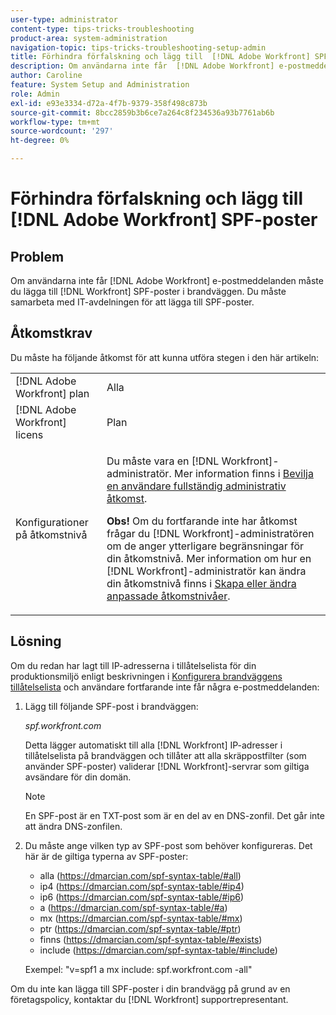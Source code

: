 ```yaml
---
user-type: administrator
content-type: tips-tricks-troubleshooting
product-area: system-administration
navigation-topic: tips-tricks-troubleshooting-setup-admin
title: Förhindra förfalskning och lägg till  [!DNL Adobe Workfront] SPF-poster
description: Om användarna inte får  [!DNL Adobe Workfront] e-postmeddelanden måste du lägga till  [!DNL Workfront] SPF-poster i brandväggen. Du måste samarbeta med IT-avdelningen för att lägga till SPF-poster.
author: Caroline
feature: System Setup and Administration
role: Admin
exl-id: e93e3334-d72a-4f7b-9379-358f498c873b
source-git-commit: 8bcc2859b3b6ce7a264c8f234536a93b7761ab6b
workflow-type: tm+mt
source-wordcount: '297'
ht-degree: 0%

---
```


# Förhindra förfalskning och lägg till [!DNL Adobe Workfront] SPF-poster

## Problem

Om användarna inte får [!DNL Adobe Workfront] e-postmeddelanden måste du lägga till [!DNL Workfront] SPF-poster i brandväggen. Du måste samarbeta med IT-avdelningen för att lägga till SPF-poster.

## Åtkomstkrav

Du måste ha följande åtkomst för att kunna utföra stegen i den här artikeln:

<table style="table-layout:auto"> 
 <col> 
 <col> 
 <tbody> 
  <tr> 
   <td role="rowheader">[!DNL Adobe Workfront] plan</td> 
   <td>Alla</td> 
  </tr> 
  <tr> 
   <td role="rowheader">[!DNL Adobe Workfront] licens</td> 
   <td>Plan</td> 
  </tr> 
  <tr> 
   <td role="rowheader">Konfigurationer på åtkomstnivå</td> 
   <td> <p>Du måste vara en [!DNL Workfront]-administratör. Mer information finns i <a href="../../administration-and-setup/add-users/configure-and-grant-access/grant-a-user-full-administrative-access.md" class="MCXref xref">Bevilja en användare fullständig administrativ åtkomst</a>.</p> <p><b>Obs!</b> Om du fortfarande inte har åtkomst frågar du [!DNL Workfront]-administratören om de anger ytterligare begränsningar för din åtkomstnivå. Mer information om hur en [!DNL Workfront]-administratör kan ändra din åtkomstnivå finns i <a href="../../administration-and-setup/add-users/configure-and-grant-access/create-modify-access-levels.md" class="MCXref xref">Skapa eller ändra anpassade åtkomstnivåer</a>.</p> </td> 
  </tr> 
 </tbody> 
</table>

## Lösning

Om du redan har lagt till IP-adresserna i tillåtelselista för din produktionsmiljö enligt beskrivningen i [Konfigurera brandväggens tillåtelselista](../../administration-and-setup/get-started-wf-administration/configure-your-firewall.md) och användare fortfarande inte får några e-postmeddelanden:

1. Lägg till följande SPF-post i brandväggen:

   *spf.workfront.com*

   Detta lägger automatiskt till alla [!DNL Workfront] IP-adresser i tillåtelselista på brandväggen och tillåter att alla skräppostfilter (som använder SPF-poster) validerar [!DNL Workfront]-servrar som giltiga avsändare för din domän.

   >[!NOTE]
   >
   > En SPF-post är en TXT-post som är en del av en DNS-zonfil. Det går inte att ändra DNS-zonfilen.

1. Du måste ange vilken typ av SPF-post som behöver konfigureras. Det här är de giltiga typerna av SPF-poster:

   * alla (https://dmarcian.com/spf-syntax-table/#all)
   * ip4 (https://dmarcian.com/spf-syntax-table/#ip4)
   * ip6 (https://dmarcian.com/spf-syntax-table/#ip6)
   * a (https://dmarcian.com/spf-syntax-table/#a)
   * mx (https://dmarcian.com/spf-syntax-table/#mx)
   * ptr (https://dmarcian.com/spf-syntax-table/#ptr)
   * finns (https://dmarcian.com/spf-syntax-table/#exists)
   * include (https://dmarcian.com/spf-syntax-table/#include)

   Exempel: &quot;v=spf1 a mx include: spf.workfront.com -all&quot;

Om du inte kan lägga till SPF-poster i din brandvägg på grund av en företagspolicy, kontaktar du [!DNL Workfront] supportrepresentant.
